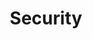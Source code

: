 ---
layout: post
slug: security
title: Security
office: Saint Peterburg, Yandex
by: Anton Karpov
---